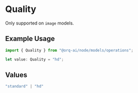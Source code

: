 # Quality

Only supported on `image` models.

## Example Usage

```typescript
import { Quality } from "@orq-ai/node/models/operations";

let value: Quality = "hd";
```

## Values

```typescript
"standard" | "hd"
```